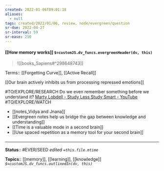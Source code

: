 ```yaml
---
created: 2022-01-06T09:01:18 
aliases:
  - null
tags: created/2022/01/06, review, node/evergreen/question
sr-due: 2022-04-27
sr-interval: 59
sr-ease: 210
---
```


#### [[How memory works]] `$=customJS.dv_funcs.evergreenHeader(dv, this)`


> ![[books_Sapiens#^298648743]]

Terms:: [[Forgetting Curve]], [[Active Recall]]

[[Our brain actively inhibits us from processing repressed emotions]]

#TO/EXPLORE/RESEARCH Do we even remember something before we understand it?
[Marty Lobdell - Study Less Study Smart - YouTube](https://youtu.be/IlU-zDU6aQ0) #TO/EXPLORE/WATCH 

- [[notes_Vidya and Jnana]]
- [[Evergreen notes help us bridge the gap between knowledge and understanding]]
- [[Time is a valuable mode in a second brain]]
- [[Use spaced repetition as a memory tool for your second brain]]

### <hr class="footnote"/>

**Status**:: #EVER/SEED 
*edited `=this.file.mtime`*

**Topics**:: [[memory]], [[learning]], [[knowledge]]
*`$=customJS.dv_funcs.outlinedIn(dv, this)`*
